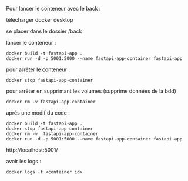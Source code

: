 Pour lancer le conteneur avec le back :

télécharger docker desktop 

se placer dans le dossier /back   

lancer le conteneur  : 

    docker build -t fastapi-app .   
    docker run -d -p 5001:5000 --name fastapi-app-container fastapi-app

pour arrêter le conteneur :   

	docker stop fastapi-app-container

pour arrêter en supprimant les volumes (supprime données de la bdd) 
  
	docker rm -v fastapi-app-container

après une modif du code  :   

    docker build -t fastapi-app .
    docker stop fastapi-app-container
    docker rm -v  fastapi-app-container
    docker run -d -p 5001:5000 --name fastapi-app-container fastapi-app

http://localhost:5001/   


avoir les logs :  

    docker logs -f <container id>

